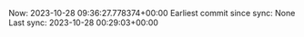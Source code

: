 Now: 2023-10-28 09:36:27.778374+00:00 Earliest commit since sync: None Last sync: 2023-10-28 00:29:03+00:00
